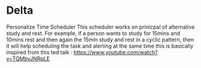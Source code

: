 # Delta
Personalize Time Scheduler
This scheduler works on prinicpal of alternative study and rest. 
For example, if a person wants to study for 15mins and 10mins rest and then again the 15min study and rest in a cyclic pattern, 
then it will help scheduling the task and alerting at the same time
this is basically inspired from this ted talk :
https://www.youtube.com/watch?v=TQMbvJNRpLE
